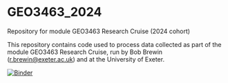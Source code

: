 # GEO3463_2024

Repository for module GEO3463 Research Cruise (2024 cohort)

This repository contains code used to process data collected as part of the module GEO3463 Research Cruise, run by Bob Brewin (r.brewin@exeter.ac.uk) and at the University of Exeter.

[![Binder](https://mybinder.org/badge_logo.svg)](https://mybinder.org/v2/gh/rjbrewin/GEO3463_2024/HEAD)
